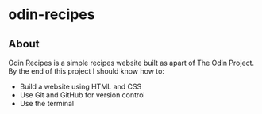 # odin-recipes

## About
Odin Recipes is a simple recipes website built as apart of The Odin Project.
By the end of this project I should know how to:
* Build a website using HTML and CSS
* Use Git and GitHub for version control
* Use the terminal